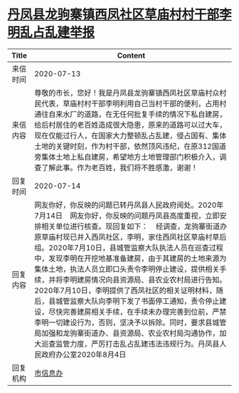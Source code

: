# <a href="http://www.shangluo.gov.cn/zmhd/ldxxxx.jsp?urltype=leadermail.LeaderMailContentUrl&wbtreeid=1112&leadermailid=6177">丹凤县龙驹寨镇西凤社区草庙村村干部李明乱占乱建举报</a>
| Title |                                                                                                                                                                                                        Content                                                                                                                                                                                                        |
|:-----:|-----------------------------------------------------------------------------------------------------------------------------------------------------------------------------------------------------------------------------------------------------------------------------------------------------------------------------------------------------------------------------------------------------------------------|
| 来信时间  | 2020-07-13                                                                                                                                                                                                                                                                                                                                                                                                            |
| 来信内容  | 尊敬的市长，您好！我是丹凤县龙驹寨镇西凤社区草庙村众村民代表，草庙村村干部李明利用自己当村干部的便利，占用村通往自来水厂的道路，在无任何批复手续的情况下私自建房，给后村居住的老百姓造成很大隐患，原来的道路可以过大车，现在仅能过行人，在国家大力整顿乱占乱建，侵占国有、集体土地的关键时刻，作为村干部，依然顶风违纪，在原312国道旁集体土地上私自建房，希望地方土地管理部门积极介入，调查了解此事。作为老百姓，我们将不胜感激，谢谢！                                                                                                                                                                                                 |
| 回复时间  | 2020-07-14                                                                                                                                                                                                                                                                                                                                                                                                            |
| 回复内容  | 网友你好，你反映的问题已转丹凤县人民政府阅处。2020年7月14日    网友你好，你反映的问题丹凤县高度重视，立即安排相关单位进行核查。现回复如下：    经调查，龙驹寨街道办原草庙村现已并入西凤社区，李明，家住西凤社区草庙村草后组。2020年7月10日，县城管监察大队执法人员在巡查过程中，发现李明在开挖地基准备建房，由于其建房的土地来源为集体土地，执法人员立即口头责令李明停止建设，提供相关手续，并将李明建房情况向县资源局、县农业农村局进行告知。2020年7月10日，李明提供了西凤社区的相关证明材料，随后，县城管监察大队向李明下发了书面停工通知，责令停止建设，尽快完善建房相关手续，在手续未办理完善到位前，严禁李明一切建设行为，否则，坚决予以拆除。同时，要求县城管局加强和龙驹寨街道办、县资源局、农业农村局沟通协作，加大巡查监管力度，严厉打击乱占乱建违法违规行为。丹凤县人民政府办公室2020年8月4日 |
| 回复机构  | <a href="../../category/agencies/市信息办.md">市信息办</a>                                                                                                                                                                                                                                                                                                                                                                    |